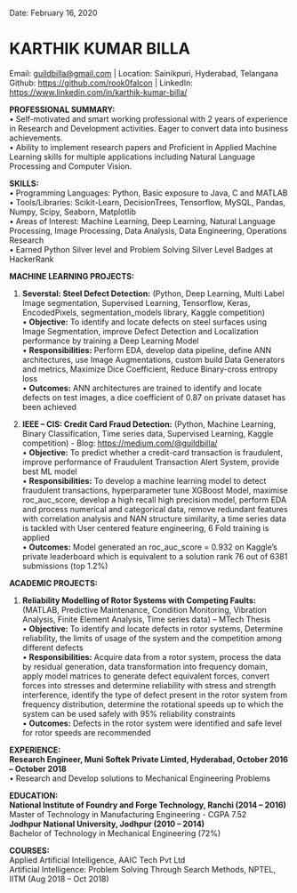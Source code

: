 Date: February 16, 2020
# KARTHIK KUMAR BILLA
Email: guildbilla@gmail.com    |    Location: Sainikpuri, Hyderabad, Telangana<br>
Github: https://github.com/rook0falcon   |   LinkedIn: https://www.linkedin.com/in/karthik-kumar-billa/ <br>

**PROFESSIONAL SUMMARY:**<br>
•	Self-motivated and smart working professional with 2 years of experience in Research and Development activities. Eager to convert data into business achievements.<br>
•	Ability to implement research papers and Proficient in Applied Machine Learning skills for multiple applications including Natural Language Processing and Computer Vision.<br>


**SKILLS:**<br>
•	Programming Languages: Python, Basic exposure to Java, C and MATLAB<br>
•	Tools/Libraries: Scikit-Learn, DecisionTrees, Tensorflow, MySQL, Pandas, Numpy, Scipy, Seaborn, Matplotlib<br>
•	Areas of Interest: Machine Learning, Deep Learning, Natural Language Processing, Image Processing, Data Analysis, Data Engineering, Operations Research<br>
•	Earned Python Silver level and Problem Solving Silver Level Badges at HackerRank<br>

**MACHINE LEARNING PROJECTS:** <br>

1. **Severstal: Steel Defect Detection:** (Python, Deep Learning, Multi Label Image segmentation, Supervised Learning, Tensorflow, Keras, EncodedPixels, segmentation_models library, Kaggle competition)<br>
•	**Objective:**  To identify and locate defects on steel surfaces using Image Segmentation, improve Defect Detection and Localization performance by training a Deep Learning Model<br>
•	**Responsibilities:** Perform EDA, develop data pipeline, define ANN architectures, use Image Augmentations, custom build Data Generators and metrics, Maximize Dice Coefficient, Reduce Binary-cross entropy loss<br>
•	**Outcomes:** ANN architectures are trained to identify and locate defects on test images, a dice coefficient of 0.87 on private dataset has been achieved<br>

2. **IEEE – CIS: Credit Card Fraud Detection:** (Python, Machine Learning, Binary Classification, Time series data, Supervised Learning, Kaggle competition) - Blog:  https://medium.com/@guildbilla/<br>
•	**Objective:**  To predict whether a credit-card transaction is fraudulent, improve performance of Fraudulent Transaction Alert System, provide best ML model<br>
•	**Responsibilities:** To develop a machine learning model to detect fraudulent transactions, hyperparameter tune XGBoost Model, maximise roc_auc_score, develop a high recall high precision model, perform EDA and process numerical and categorical data, remove redundant features with correlation analysis and NAN structure similarity, a time series data is tackled with User centered feature engineering, 6 Fold training is applied<br>
•	**Outcomes:** Model generated an roc_auc_score = 0.932 on Kaggle’s private leaderboard which is equivalent to a solution rank 76 out of 6381 submissions (top 1.2%)<br>

**ACADEMIC PROJECTS:**<br>
1. **Reliability Modelling of Rotor Systems with Competing Faults:** (MATLAB, Predictive Maintenance, Condition Monitoring, Vibration Analysis, Finite Element Analysis, Time series data) – MTech Thesis<br>
•	**Objective:**  To identify and locate defects in rotor systems, Determine reliability, the limits of usage of the system and the competition among different defects<br>
•	**Responsibilities:** Acquire data from a rotor system, process the data by residual generation, data transformation into frequency domain, apply model matrices to generate defect equivalent forces, convert forces into stresses and determine reliability with stress and strength interference, identify the type of defect present in the rotor system from frequency distribution, determine the rotational speeds up to which the system can be used safely with 95% reliability constraints<br>
•	**Outcomes:** Defects in the rotor system were identified and safe level for rotor speeds are recommended<br>

**EXPERIENCE:** <br>
**Research Engineer, Muni Softek Private Limted, Hyderabad, October 2016 – October 2018**<br>
•	Research and Develop solutions to Mechanical Engineering Problems<br>

**EDUCATION:**<br>
**National Institute of Foundry and Forge Technology, Ranchi (2014 – 2016)**<br>
Master of Technology in Manufacturing Engineering - CGPA 7.52<br>
**Jodhpur National University, Jodhpur (2010 – 2014)**<br>
Bachelor of Technology in Mechanical Engineering (72%)<br>

**COURSES:** <br>
Applied Artificial Intelligence, AAIC Tech Pvt Ltd <br>
Artificial Intelligence: Problem Solving Through Search Methods, NPTEL, IITM (Aug 2018 – Oct 2018)<br>
